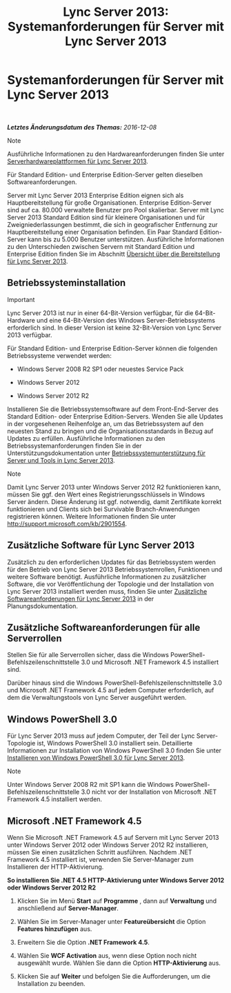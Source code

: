 ﻿---
title: 'Lync Server 2013: Systemanforderungen für Server mit Lync Server 2013'
TOCTitle: Systemanforderungen für Server mit Lync Server 2013
ms:assetid: 781d487d-5958-416a-becb-904d9af3cc0a
ms:mtpsurl: https://technet.microsoft.com/de-de/library/Gg398588(v=OCS.15)
ms:contentKeyID: 49294468
ms.date: 07/20/2017
mtps_version: v=OCS.15
ms.translationtype: HT
---

# Systemanforderungen für Server mit Lync Server 2013

 

_**Letztes Änderungsdatum des Themas:** 2016-12-08_


> [!NOTE]
> Ausführliche Informationen zu den Hardwareanforderungen finden Sie unter <A href="lync-server-2013-server-hardware-platforms.md">Serverhardwareplattformen für Lync Server&nbsp;2013</A>.



Für Standard Edition- und Enterprise Edition-Server gelten dieselben Softwareanforderungen.

Server mit Lync Server 2013 Enterprise Edition eignen sich als Hauptbereitstellung für große Organisationen. Enterprise Edition-Server sind auf ca. 80.000 verwaltete Benutzer pro Pool skalierbar. Server mit Lync Server 2013 Standard Edition sind für kleinere Organisationen und für Zweigniederlassungen bestimmt, die sich in geografischer Entfernung zur Hauptbereitstellung einer Organisation befinden. Ein Paar Standard Edition-Server kann bis zu 5.000 Benutzer unterstützen. Ausführliche Informationen zu den Unterschieden zwischen Servern mit Standard Edition und Enterprise Edition finden Sie im Abschnitt [Übersicht über die Bereitstellung für Lync Server 2013](lync-server-2013-deployment-overview.md).

## Betriebssysteminstallation


> [!IMPORTANT]
> Lync Server 2013 ist nur in einer 64-Bit-Version verfügbar, für die 64-Bit-Hardware und eine 64-Bit-Version des Windows Server-Betriebssystems erforderlich sind. In dieser Version ist keine 32-Bit-Version von Lync Server 2013 verfügbar.



Für Standard Edition- und Enterprise Edition-Server können die folgenden Betriebssysteme verwendet werden:

  - Windows Server 2008 R2 SP1 oder neuestes Service Pack

  - Windows Server 2012

  - Windows Server 2012 R2

Installieren Sie die Betriebssystemsoftware auf dem Front-End-Server des Standard Edition- oder Enterprise Edition-Servers. Wenden Sie alle Updates in der vorgesehenen Reihenfolge an, um das Betriebssystem auf den neuesten Stand zu bringen und die Organisationsstandards in Bezug auf Updates zu erfüllen. Ausführliche Informationen zu den Betriebssystemanforderungen finden Sie in der Unterstützungsdokumentation unter [Betriebssystemunterstützung für Server und Tools in Lync Server 2013](lync-server-2013-server-and-tools-operating-system-support.md).


> [!NOTE]
> Damit Lync Server 2013 unter Windows Server 2012 R2 funktionieren kann, müssen Sie ggf. den Wert eines Registrierungsschlüssels in Windows Server ändern. Diese Änderung ist ggf. notwendig, damit Zertifikate korrekt funktionieren und Clients sich bei Survivable Branch-Anwendungen registrieren können. Weitere Informationen finden Sie unter <A class=uri href="http://support.microsoft.com/kb/2901554">http://support.microsoft.com/kb/2901554</A>.



## Zusätzliche Software für Lync Server 2013

Zusätzlich zu den erforderlichen Updates für das Betriebssystem werden für den Betrieb von Lync Server 2013 Betriebssystemrollen, Funktionen und weitere Software benötigt. Ausführliche Informationen zu zusätzlicher Software, die vor Veröffentlichung der Topologie und der Installation von Lync Server 2013 installiert werden muss, finden Sie unter [Zusätzliche Softwareanforderungen für Lync Server 2013](lync-server-2013-additional-software-requirements.md) in der Planungsdokumentation.

## Zusätzliche Softwareanforderungen für alle Serverrollen

Stellen Sie für alle Serverrollen sicher, dass die Windows PowerShell-Befehlszeilenschnittstelle 3.0 und Microsoft .NET Framework 4.5 installiert sind.

Darüber hinaus sind die Windows PowerShell-Befehlszeilenschnittstelle 3.0 und Microsoft .NET Framework 4.5 auf jedem Computer erforderlich, auf dem die Verwaltungstools von Lync Server ausgeführt werden.

## Windows PowerShell 3.0

Für Lync Server 2013 muss auf jedem Computer, der Teil der Lync Server-Topologie ist, Windows PowerShell 3.0 installiert sein. Detaillierte Informationen zur Installation von Windows PowerShell 3.0 finden Sie unter [Installieren von Windows PowerShell 3.0 für Lync Server 2013](lync-server-2013-installing-windows-powershell-3-0.md).


> [!NOTE]
> Unter Windows Server&nbsp;2008&nbsp;R2 mit SP1 kann die Windows PowerShell-Befehlszeilenschnittstelle 3.0 nicht vor der Installation von Microsoft .NET Framework 4.5 installiert werden.



## Microsoft .NET Framework 4.5

Wenn Sie Microsoft .NET Framework 4.5 auf Servern mit Lync Server 2013 unter Windows Server 2012 oder Windows Server 2012 R2 installieren, müssen Sie einen zusätzlichen Schritt ausführen. Nachdem .NET Framework 4.5 installiert ist, verwenden Sie Server-Manager zum Installieren der HTTP-Aktivierung.

**So installieren Sie .NET 4.5 HTTP-Aktivierung unter Windows Server 2012 oder Windows Server 2012 R2**

1.  Klicken Sie im Menü **Start** auf **Programme** , dann auf **Verwaltung** und anschließend auf **Server-Manager**.

2.  Wählen Sie im Server-Manager unter **Featureübersicht** die Option **Features hinzufügen** aus.

3.  Erweitern Sie die Option **.NET Framework 4.5**.

4.  Wählen Sie **WCF Activation** aus, wenn diese Option noch nicht ausgewählt wurde. Wählen Sie dann die Option **HTTP-Aktivierung** aus.

5.  Klicken Sie auf **Weiter** und befolgen Sie die Aufforderungen, um die Installation zu beenden.

